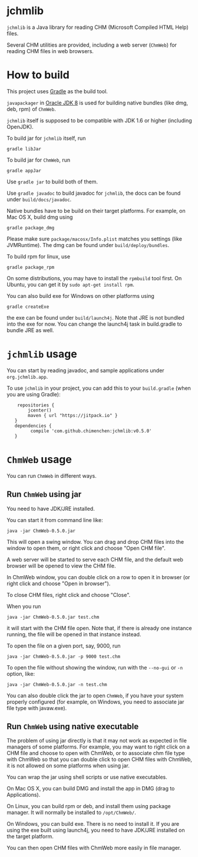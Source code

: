 # jchmlib

`jchmlib` is a Java library for reading CHM (Microsoft Compiled HTML Help) files.

Several CHM utilities are provided, 
including a web server (`ChmWeb`) for reading CHM files in web browsers.

# How to build

This project uses [Gradle](https://gradle.org/) as the build tool.

`javapackager` in [Oracle JDK 8](http://www.oracle.com/technetwork/java/javase/downloads/jdk8-downloads-2133151.html)
 is used for building native bundles (like dmg, deb, rpm) of `ChmWeb`.
 
`jchmlib` itself is supposed to be compatible with JDK 1.6 or higher (including OpenJDK).

To build jar for `jchmlib` itself, run
```
gradle libJar
```

To build jar for `ChmWeb`, run
```
gradle appJar
```

Use `gradle jar` to build both of them.

Use `gradle javadoc` to build javadoc for `jchmlib`,
the docs can be found under `build/docs/javadoc`.

Native bundles have to be build on their target platforms.
For example, on Mac OS X, build dmg using
```
gradle package_dmg
```

Please make sure `package/macosx/Info.plist` matches you settings (like JVMRuntime).
The dmg can be found under `build/deploy/bundles`.

To build rpm for linux, use
```
gradle package_rpm
```

On some distributions, you may have to install the `rpmbuild` tool first.
 On Ubuntu, you can get it by `sudo apt-get install rpm`.

You can also build exe for Windows on other platforms using
```
gradle createExe
```

the exe can be found under `build/launch4j`.
Note that JRE is not bundled into the exe for now.
You can change the launch4j task in build.gradle to bundle JRE as well.

# `jchmlib` usage

You can start by reading javadoc, and sample applications under `org.jchmlib.app`.

To use `jchmlib` in your project, you can add this to your `build.gradle` 
(when you are using Gradle):
```
    repositories {
        jcenter()
        maven { url "https://jitpack.io" }
   }
   dependencies {
         compile 'com.github.chimenchen:jchmlib:v0.5.0'
   }
```

# `ChmWeb` usage

You can run `ChmWeb` in different ways.

## Run `ChmWeb` using jar

You need to have JDK/JRE installed.

You can start it from command line like:
```
java -jar ChmWeb-0.5.0.jar
```
This will open a swing window.
You can drag and drop CHM files into the window to open them,
or right click and choose "Open CHM file".

A web server will be started to serve each CHM file,
 and the default web browser will be opened to view the CHM file.

In ChmWeb window, you can double click on a row to open it in browser
(or right click and choose "Open in browser").

To close CHM files, right click and choose "Close".

When you run
```
java -jar ChmWeb-0.5.0.jar test.chm
```

it will start with the CHM file open.
Note that, if there is already one instance running,
the file will be opened in that instance instead.

To open the file on a given port, say, 9000, run
```
java -jar ChmWeb-0.5.0.jar -p 9000 test.chm
```

To open the file without showing the window,
 run with the `--no-gui` or `-n` option, like:
```
java -jar ChmWeb-0.5.0.jar -n test.chm
```

You can also double click the jar to open `ChmWeb`,
if you have your system properly configured
 (for example, on Windows, you need to associate jar file type with javaw.exe).
 
## Run `ChmWeb` using native executable

The problem of using jar directly is that it may not work as expected
in file managers of some platforms.
For example, you may want to right click on a CHM file and choose to open with ChmWeb,
or to associate chm file type with ChmWeb so that you can double click to open CHM files with ChmWeb,
it is not allowed on some platforms when using jar.

You can wrap the jar using shell scripts or use native executables.

On Mac OS X, you can build DMG and install the app in DMG (drag to Applications).

On Linux, you can build rpm or deb, and install them using package manager.
 It will normally be installed to `/opt/ChmWeb/`.

On Windows, you can build exe. There is no need to install it.
  If you are using the exe built using launch4j,
  you need to have JDK/JRE installed on the target platform.

You can then open CHM files with ChmWeb more easily in file manager.
